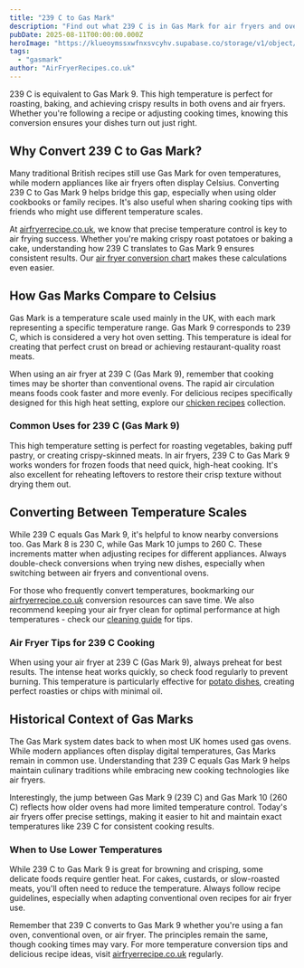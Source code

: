 ```yaml
---
title: "239 C to Gas Mark"
description: "Find out what 239 C is in Gas Mark for air fryers and ovens. Quick conversion guide for baking, roasting, and air frying."
pubDate: 2025-08-11T00:00:00.000Z
heroImage: "https://klueoymssxwfnxsvcyhv.supabase.co/storage/v1/object/public/md/239-c-to-gas-mark-1c3822a2.png"
tags:
  - "gasmark"
author: "AirFryerRecipes.co.uk"
---
```


<p>239 C is equivalent to Gas Mark 9. This high temperature is perfect for roasting, baking, and achieving crispy results in both ovens and air fryers. Whether you're following a recipe or adjusting cooking times, knowing this conversion ensures your dishes turn out just right.</p>

<h2>Why Convert 239 C to Gas Mark?</h2>
<p>Many traditional British recipes still use Gas Mark for oven temperatures, while modern appliances like air fryers often display Celsius. Converting 239 C to Gas Mark 9 helps bridge this gap, especially when using older cookbooks or family recipes. It's also useful when sharing cooking tips with friends who might use different temperature scales.</p>
<p>At <a href=https://www.airfryerrecipe.co.uk>airfryerrecipe.co.uk</a>, we know that precise temperature control is key to air frying success. Whether you're making crispy roast potatoes or baking a cake, understanding how 239 C translates to Gas Mark 9 ensures consistent results. Our <a href=https://www.airfryerrecipe.co.uk/air-fryer-conversion-chart>air fryer conversion chart</a> makes these calculations even easier.</p>

<h2>How Gas Marks Compare to Celsius</h2>
<p>Gas Mark is a temperature scale used mainly in the UK, with each mark representing a specific temperature range. Gas Mark 9 corresponds to 239 C, which is considered a very hot oven setting. This temperature is ideal for creating that perfect crust on bread or achieving restaurant-quality roast meats.</p>
<p>When using an air fryer at 239 C (Gas Mark 9), remember that cooking times may be shorter than conventional ovens. The rapid air circulation means foods cook faster and more evenly. For delicious recipes specifically designed for this high heat setting, explore our <a href=https://www.airfryerrecipe.co.uk/recipe-category/Chicken>chicken recipes</a> collection.</p>

<h3>Common Uses for 239 C (Gas Mark 9)</h3>
<p>This high temperature setting is perfect for roasting vegetables, baking puff pastry, or creating crispy-skinned meats. In air fryers, 239 C to Gas Mark 9 works wonders for frozen foods that need quick, high-heat cooking. It's also excellent for reheating leftovers to restore their crisp texture without drying them out.</p>

<h2>Converting Between Temperature Scales</h2>
<p>While 239 C equals Gas Mark 9, it's helpful to know nearby conversions too. Gas Mark 8 is 230 C, while Gas Mark 10 jumps to 260 C. These increments matter when adjusting recipes for different appliances. Always double-check conversions when trying new dishes, especially when switching between air fryers and conventional ovens.</p>
<p>For those who frequently convert temperatures, bookmarking our <a href=https://www.airfryerrecipe.co.uk>airfryerrecipe.co.uk</a> conversion resources can save time. We also recommend keeping your air fryer clean for optimal performance at high temperatures - check our <a href=https://www.airfryerrecipe.co.uk/air-fryer-cleaner>cleaning guide</a> for tips.</p>

<h3>Air Fryer Tips for 239 C Cooking</h3>
<p>When using your air fryer at 239 C (Gas Mark 9), always preheat for best results. The intense heat works quickly, so check food regularly to prevent burning. This temperature is particularly effective for <a href=https://www.airfryerrecipe.co.uk/recipe-category/Potatoes>potato dishes</a>, creating perfect roasties or chips with minimal oil.</p>

<h2>Historical Context of Gas Marks</h2>
<p>The Gas Mark system dates back to when most UK homes used gas ovens. While modern appliances often display digital temperatures, Gas Marks remain in common use. Understanding that 239 C equals Gas Mark 9 helps maintain culinary traditions while embracing new cooking technologies like air fryers.</p>
<p>Interestingly, the jump between Gas Mark 9 (239 C) and Gas Mark 10 (260 C) reflects how older ovens had more limited temperature control. Today's air fryers offer precise settings, making it easier to hit and maintain exact temperatures like 239 C for consistent cooking results.</p>

<h3>When to Use Lower Temperatures</h3>
<p>While 239 C to Gas Mark 9 is great for browning and crisping, some delicate foods require gentler heat. For cakes, custards, or slow-roasted meats, you'll often need to reduce the temperature. Always follow recipe guidelines, especially when adapting conventional oven recipes for air fryer use.</p>

<p>Remember that 239 C converts to Gas Mark 9 whether you're using a fan oven, conventional oven, or air fryer. The principles remain the same, though cooking times may vary. For more temperature conversion tips and delicious recipe ideas, visit <a href=https://www.airfryerrecipe.co.uk>airfryerrecipe.co.uk</a> regularly.</p>